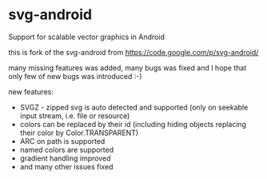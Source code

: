 svg-android
===========

Support for scalable vector graphics in Android

this is fork of the svg-android from https://code.google.com/p/svg-android/

many missing features was added, many bugs was fixed and I hope that only few of new bugs was introduced :-)

new features:
* SVGZ - zipped svg is auto detected and supported (only on seekable input stream, i.e. file or resource)
* colors can be replaced by their id (including hiding objects replacing their color by Color.TRANSPARENT)
* ARC on path is supported
* named colors are supported
* gradient handling improved
* and many other issues fixed

